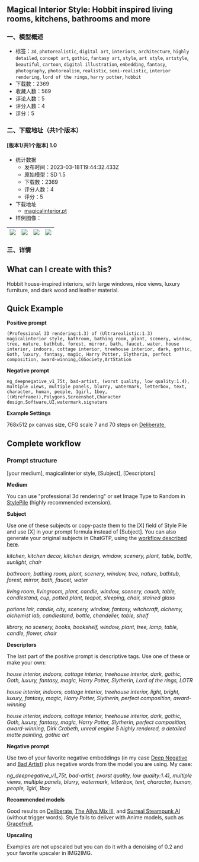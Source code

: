 ## Magical Interior Style: Hobbit inspired living rooms, kitchens, bathrooms and more
### 一、模型概述

- 标签：`3d`, `photorealistic`, `digital art`, `interiors`, `architecture`, `highly detailed`, `concept art`, `gothic`, `fantasy art`, `style`, `art style`, `artstyle`, `beautiful`, `cartoon`, `digital illustration`, `embedding`, `fantasy`, `photography`, `photorealism`, `realistic`, `semi-realistic`, `interior rendering`, `lord of the rings`, `harry potter`, `hobbit`
- 下载数：2369
- 收藏人数：569
- 评论人数：5
- 评分人数：4
- 评分：5

### 二、下载地址（共1个版本）

#### [版本1/共1个版本] 1.0

- 统计数据
  - 发布时间：2023-03-18T19:44:32.433Z
  - 原始模型：SD 1.5
  - 下载数：2369
  - 评分人数：4
  - 评分：5
- 下载地址
  - [magicalinterior.pt](https://civitai.com/api/download/models/25192)
- 样例图像：

| <img src="https://image.civitai.com/xG1nkqKTMzGDvpLrqFT7WA/66a61acd-1dac-4859-55c0-7fb7ed161b00/width=450/276145.jpeg" /> | <img src="https://image.civitai.com/xG1nkqKTMzGDvpLrqFT7WA/d9654344-dcf6-470d-918f-d2273e49bb00/width=450/276152.jpeg" /> | <img src="https://image.civitai.com/xG1nkqKTMzGDvpLrqFT7WA/f0d14a36-9c72-4de2-d507-e9e5d98ec400/width=450/276726.jpeg" /> | <img src="https://image.civitai.com/xG1nkqKTMzGDvpLrqFT7WA/b1897a45-fc02-47af-1256-75f86a551d00/width=450/275991.jpeg" /> |
| ---- | ---- | ---- | ---- |


### 三、详情
<h2>What can I create with this?</h2><p>Hobbit house-inspired interiors, with large windows, nice views, luxury furniture, and dark wood and leather material.</p><h2>Quick Example</h2><p><strong>Positive prompt</strong></p><pre><code>(Professional 3D rendering:1.3) of (Ultrarealistic:1.3) magicalinterior style, bathroom, bathing room, plant, scenery, window, tree, nature, bathtub, forest, mirror, bath, faucet, water, house interior, indoors, cottage interior, treehouse interior, dark, gothic, Goth, luxury, fantasy, magic, Harry Potter, Slytherin, perfect composition, award-winning,CGSociety,ArtStation</code></pre><p><strong>Negative prompt</strong></p><pre><code>ng_deepnegative_v1_75t, bad-artist, (worst quality, low quality:1.4), multiple views, multiple panels, blurry, watermark, letterbox, text, character, human, people, 1girl, 1boy,((Wireframe)),Polygons,Screenshot,Character design,Software,UI,watermark,signature</code></pre><p><strong>Example Settings</strong></p><p>768x512 px canvas size, CFG scale 7 and 70 steps on <a target="_blank" rel="ugc" href="https://civitai.com/models/4823/deliberate">Deliberate.</a></p><p></p><h2>Complete workflow</h2><h3>Prompt structure</h3><p>[your medium], magicalinterior style, [Subject], [Descriptors]</p><p><strong>Medium</strong></p><p>You can use "professional 3d rendering" or set Image Type to Random in <a target="_blank" rel="ugc" href="https://github.com/some9000/StylePile">StylePile</a> (highly recommended extension).</p><p><strong>Subject</strong></p><p>Use one of these subjects or copy-paste them to the [X] field of Style Pile and use [X] in your prompt formula instead of [Subject]. You can also generate your original subjects in ChatGTP, using the <a target="_blank" rel="ugc" href="https://civitai.com/models/18424/style-of-hopa-games-landscapes-and-scenery-concept-art-in-style-of-video-games">workflow described here</a>.</p><p><em>kitchen, kitchen decor, kitchen design, window, scenery, plant, table, bottle, sunlight, chair</em></p><p><em>bathroom, bathing room, plant, scenery, window, tree, nature, bathtub, forest, mirror, bath, faucet, water</em></p><p><em>living room, livingroom, plant, candle, window, scenery, couch, table, candlestand, cup, potted plant, teapot, sleeping, chair, stained glass</em></p><p><em>potions lair, candle, city, scenery, window, fantasy, witchcraft, alchemy, alchemist lab, candlestand, bottle, chandelier, table, shelf</em></p><p><em>library, no scenery, books, bookshelf, window, plant, tree, lamp, table, candle, flower, chair</em></p><p><strong>Descriptors</strong></p><p>The last part of the positive prompt is descriptive tags. Use one of these or make your own:</p><p><em>house interior, indoors, cottage interior, treehouse interior, dark, gothic, Goth, luxury, fantasy, magic, Harry Potter, Slytherin, Lord of the rings, LOTR</em></p><p><em>house interior, indoors, cottage interior, treehouse interior, light, bright, luxury, fantasy, magic, Harry Potter, Slytherin, perfect composition, award-winning</em></p><p><em>house interior, indoors, cottage interior, treehouse interior, dark, gothic, Goth, luxury, fantasy, magic, Harry Potter, Slytherin, perfect composition, award-winning, Dirk Crabeth, unreal engine 5 highly rendered, a detailed matte painting, gothic art</em></p><p><strong>Negative prompt</strong></p><p>Use two of your favorite negative embeddings (in my case <a target="_blank" rel="ugc" href="https://civitai.com/models/4629/deep-negative-v1x">Deep Negative </a>and <a target="_blank" rel="ugc" href="https://civitai.com/models/5224/bad-artist-negative-embedding">Bad Artist</a>) plus negative words from the model you are using. My case:</p><p><em>ng_deepnegative_v1_75t, bad-artist, (worst quality, low quality:1.4), multiple views, multiple panels, blurry, watermark, letterbox, text, character, human, people, 1girl, 1boy</em></p><p></p><p><strong>Recommended models</strong></p><p>Good results on <a rel="ugc" href="https://civitai.com/models/4823/deliberate">Deliberate</a>, <a rel="ugc" href="https://civitai.com/models/10752/the-allys-mix-iii-revolutions">The Allys Mix III</a>, and <a rel="ugc" href="https://civitai.com/models/17443/surrealsteampunkai">Surreal Steampunk AI</a> (without trigger words). Style fails to deliver with Anime models, such as <a rel="ugc" href="https://civitai.com/models/2583/grapefruit-hentai-model">Grapefruit.</a></p><p><strong>Upscaling</strong></p><p>Examples are not upscaled but you can do it with a denoising of 0.2 and your favorite upscaler in IMG2IMG.</p>